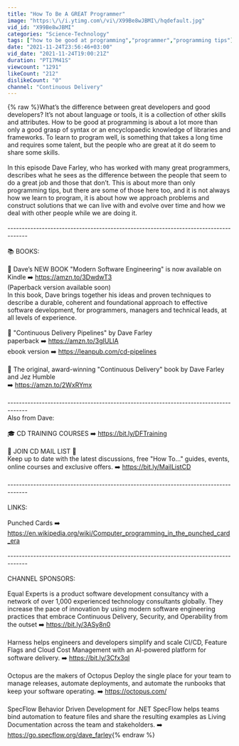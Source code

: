```yaml
---
title: "How To Be A GREAT Programmer"
image: "https:\/\/i.ytimg.com\/vi\/X99Be8wJBMI\/hqdefault.jpg"
vid_id: "X99Be8wJBMI"
categories: "Science-Technology"
tags: ["how to be good at programming","programmer","programming tips"]
date: "2021-11-24T23:56:46+03:00"
vid_date: "2021-11-24T19:00:21Z"
duration: "PT17M41S"
viewcount: "1291"
likeCount: "212"
dislikeCount: "0"
channel: "Continuous Delivery"
---
```

{% raw %}What’s the difference between great developers and good developers? It’s not about language or tools, it is a collection of other skills and attributes. How to be good at programming is about a lot more than only a good grasp of syntax or an encyclopaedic knowledge of libraries and frameworks. To learn to program well, is something that takes a long time and requires some talent, but the people who are great at it do seem to share some skills.<br /><br />In this episode Dave Farley, who has worked with many great programmers, describes what he sees as the difference between the people that seem to do a great job and those that don’t. This is about more than only programming tips, but there are some of those here too, and it is not always how we learn to program, it is about how we approach problems and construct solutions that we can live with and evolve over time and how we deal with other people while we are doing it. <br /><br />-------------------------------------------------------------------------------------<br /><br />📚 BOOKS:<br /><br />📖 Dave’s NEW BOOK &quot;Modern Software Engineering&quot; is now available on <br />Kindle ➡️ <a rel="nofollow" target="blank" href="https://amzn.to/3DwdwT3">https://amzn.to/3DwdwT3</a><br />(Paperback version available soon)<br />In this book, Dave brings together his ideas and proven techniques to describe a durable, coherent and foundational approach to effective software development, for programmers, managers and technical leads, at all levels of experience.<br /><br />📖 &quot;Continuous Delivery Pipelines&quot; by Dave Farley<br />paperback ➡️ <a rel="nofollow" target="blank" href="https://amzn.to/3gIULlA">https://amzn.to/3gIULlA</a><br />ebook version ➡️ <a rel="nofollow" target="blank" href="https://leanpub.com/cd-pipelines">https://leanpub.com/cd-pipelines</a><br /><br />📖 The original, award-winning &quot;Continuous Delivery&quot; book by Dave Farley and Jez Humble <br />➡️ <a rel="nofollow" target="blank" href="https://amzn.to/2WxRYmx">https://amzn.to/2WxRYmx</a><br /><br />-------------------------------------------------------------------------------------<br />Also from Dave:<br /><br />🎓 CD TRAINING COURSES  ➡️ <a rel="nofollow" target="blank" href="https://bit.ly/DFTraining">https://bit.ly/DFTraining</a><br /><br />📧 JOIN CD MAIL LIST 📧<br />Keep up to date with the latest discussions, free &quot;How To...&quot; guides, events, online courses and exclusive offers. ➡️ <a rel="nofollow" target="blank" href="https://bit.ly/MailListCD">https://bit.ly/MailListCD</a><br /><br />-------------------------------------------------------------------------------------<br /><br />LINKS:<br /><br />Punched Cards ➡️  <a rel="nofollow" target="blank" href="https://en.wikipedia.org/wiki/Computer_programming_in_the_punched_card_era">https://en.wikipedia.org/wiki/Computer_programming_in_the_punched_card_era</a><br /><br />-------------------------------------------------------------------------------------<br /><br />CHANNEL SPONSORS:<br /><br />Equal Experts is a product software development consultancy with a network of over 1,000 experienced technology consultants globally. They increase the pace of innovation by using modern software engineering practices that embrace Continuous Delivery, Security, and Operability from the outset ➡️ <a rel="nofollow" target="blank" href="https://bit.ly/3ASy8n0">https://bit.ly/3ASy8n0</a><br /><br />Harness helps engineers and developers simplify and scale CI/CD, Feature Flags and Cloud Cost Management with an AI-powered platform for software delivery. ➡️ <a rel="nofollow" target="blank" href="https://bit.ly/3Cfx3qI">https://bit.ly/3Cfx3qI</a><br /><br />Octopus are the makers of Octopus Deploy the single place for your team to manage releases, automate deployments, and automate the runbooks that keep your software operating.  ➡️ <a rel="nofollow" target="blank" href="https://octopus.com/">https://octopus.com/</a><br /><br />SpecFlow Behavior Driven Development for .NET SpecFlow helps teams bind automation to feature files and share the resulting examples as Living Documentation across the team and stakeholders. ➡️ <a rel="nofollow" target="blank" href="https://go.specflow.org/dave_farley">https://go.specflow.org/dave_farley</a>{% endraw %}
